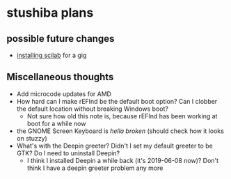 # stushiba plans

## possible future changes

- [installing scilab](e735aceb-e2f5-4e00-91bc-4024c17d3365.md) for a gig

## Miscellaneous thoughts

- Add microcode updates for AMD
- How hard can I make rEFInd be the default boot option? Can I clobber the default location without breaking Windows boot?
  - Not sure how old this note is, because rEFInd has been working at boot for a while now
- the GNOME Screen Keyboard is *hella broken* (should check how it looks on stuzzy)
- What's with the Deepin greeter? Didn't I set my default greeter to be GTK? Do I need to uninstall Deepin?
  - I think I installed Deepin a while back (it's 2019-06-08 now)? Don't think I have a deepin greeter problem any more